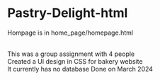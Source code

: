 # Pastry-Delight-html
Hompage is in home_page/homepage.html <br /><br />

This was a group assignment with 4 people<br />
Created a UI design in CSS for bakery website<br />
It currently has no database
Done on March 2024 
